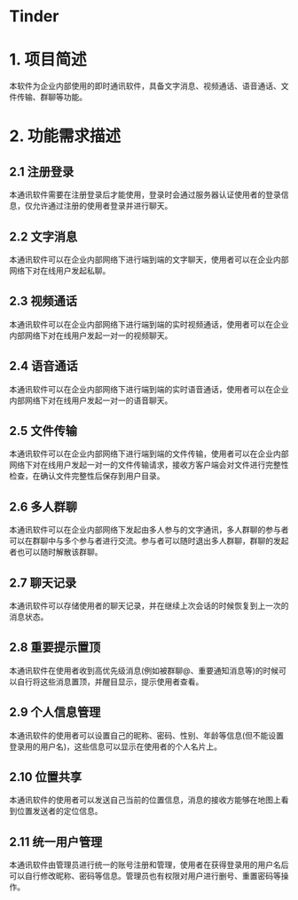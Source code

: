 # Tinder

# 1. 项目简述
本软件为企业内部使用的即时通讯软件，具备文字消息、视频通话、语音通话、文件传输、群聊等功能。

# 2. 功能需求描述
## 2.1 注册登录
本通讯软件需要在注册登录后才能使用，登录时会通过服务器认证使用者的登录信息，仅允许通过注册的使用者登录并进行聊天。
## 2.2 文字消息
本通讯软件可以在企业内部网络下进行端到端的文字聊天，使用者可以在企业内部网络下对在线用户发起私聊。
## 2.3 视频通话
本通讯软件可以在企业内部网络下进行端到端的实时视频通话，使用者可以在企业内部网络下对在线用户发起一对一的视频聊天。
## 2.4 语音通话
本通讯软件可以在企业内部网络下进行端到端的实时语音通话，使用者可以在企业内部网络下对在线用户发起一对一的语音聊天。
## 2.5 文件传输
本通讯软件可以在企业内部网络下进行端到端的文件传输，使用者可以在企业内部网络下对在线用户发起一对一的文件传输请求，接收方客户端会对文件进行完整性检查，在确认文件完整性后保存到用户目录。
## 2.6 多人群聊
本通讯软件可以在企业内部网络下发起由多人参与的文字通讯，多人群聊的参与者可以在群聊中与多个参与者进行交流。参与者可以随时退出多人群聊，群聊的发起者也可以随时解散该群聊。
## 2.7 聊天记录
本通讯软件可以存储使用者的聊天记录，并在继续上次会话的时候恢复到上一次的消息状态。
## 2.8 重要提示置顶
本通讯软件在使用者收到高优先级消息(例如被群聊@、重要通知消息等)的时候可以自行将这些消息置顶，并醒目显示，提示使用者查看。
## 2.9 个人信息管理
本通讯软件的使用者可以设置自己的昵称、密码、性别、年龄等信息(但不能设置登录用的用户名)，这些信息可以显示在使用者的个人名片上。
## 2.10 位置共享
本通讯软件的使用者可以发送自己当前的位置信息，消息的接收方能够在地图上看到位置发送者的定位信息。
## 2.11 统一用户管理
本通讯软件由管理员进行统一的账号注册和管理，使用者在获得登录用的用户名后可以自行修改昵称、密码等信息。管理员也有权限对用户进行删号、重置密码等操作。

